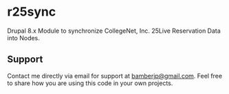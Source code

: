 # r25sync
Drupal 8.x Module to synchronize CollegeNet, Inc. 25Live Reservation Data into Nodes.

<h2>Support</h2>
<p>Contact me directly via email for support at <a href="mailto:bamberjp@gmail.com">bamberjp@gmail.com</a>. Feel free to share how you are using this code in your own projects. </p>
